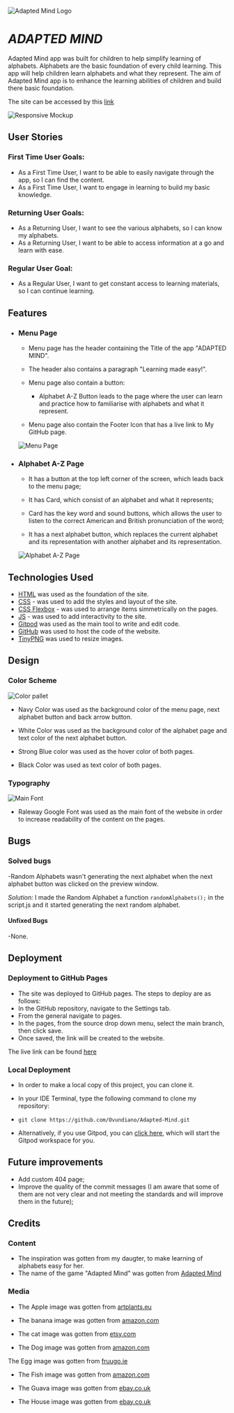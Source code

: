 ![Adapted Mind Logo](documentation/adapted-mind-logo.png)

# *ADAPTED MIND*

Adapted Mind app was built for children to help simplify learning of alphabets. Alphabets are the basic foundation of every child learning. This app will help children learn alphabets and what they represent. The aim of Adapted Mind app is to enhance the learning abilities of children and build there basic foundation.

The site can be accessed by this [link](https://ovundiano.github.io/Adapted-Mind/)

![Responsive Mockup](documentation/responsive_mockup.png)

## User Stories

### First Time User Goals:

* As a First Time User, I want to be able to easily navigate through the app, so I can find the content.
* As a First Time User, I want to engage in learning to build my basic knowledge.

### Returning User Goals:

* As a Returning User, I want to see the various alphabets, so I can know my alphabets.
* As a Returning User, I want to be able to access information at a go and learn with ease.

### Regular User Goal:
* As a Regular User, I want to get constant access to learning materials, so I can continue learning.

## Features

+ ### Menu Page

    - Menu page has the header containing the Title of the app "ADAPTED MIND".

    - The header also contains a paragraph "Learning made easy!".

    - Menu page also contain a button:

        - Alphabet A-Z Button leads to the page where the user can learn and practice how to familiarise with alphabets and what it represent.
    
    - Menu page also contain the Footer Icon that has a live link to My GitHub page.

    ![Menu Page](documentation/menu-page-screenshot.png)

+ ### Alphabet A-Z Page

    - It has a button at the top left corner of the screen, which leads back to the menu page;

    - It has Card, which consist of an alphabet and what it represents;

    - Card has the key word and sound buttons, which allows the user to listen to the correct American and British pronunciation of the word;

    - It has a next alphabet button, which replaces the current alphabet and its representation with another alphabet and its representation. 

    ![Alphabet A-Z Page](documentation/alphabet-page-screenshot.png)

## Technologies Used

- [HTML](https://developer.chrome.org/en-US/docs/Web/HTML) was used as the foundation of the site.
- [CSS](https://developer.chrome.org/en-US/docs/Web/css) - was used to add the styles and layout of the site.
- [CSS Flexbox](https://developer.chrome.org/en-US/docs/Learn/CSS/CSS_layout/Flexbox) - was used to arrange items simmetrically on the pages.
- [JS](https://www.w3schools.com/js/) - was used to add interactivity to the site.
- [Gitpod](https://gitpod.io/workspaces/) was used as the main tool to write and edit code.
- [GitHub](https://github.com/) was used to host the code of the website.
- [TinyPNG](https://tinypng.com/) was used to resize images.



## Design

### Color Scheme

![Color pallet](documentation/color-pallette.png)

- Navy Color was used as the background color of the menu page, next alphabet button and back arrow button.

- White Color was used as the background color of the alphabet page and text color of the next alphabet button.

- Strong Blue color was used as the hover color of both pages.

- Black Color was used as text color of both pages.

### Typography

 ![Main Font](documentation/raleway-font-style.png)

 - Raleway Google Font was used as the main font of the website in order to increase readability of the content on the pages.

## Bugs 

### Solved bugs
 -Random Alphabets wasn't generating the next alphabet when the next alphabet button was clicked on the preview window.

 *Solution:* I made the  Random Alphabet a function ``randomAlphabets();`` in the script.js and it started generating the next random alphabet.

 #### Unfixed Bugs

 -None.

 ## Deployment

 ### Deployment to GitHub Pages

  - The site was deployed to GitHub pages. The steps to deploy are as follows: 
  - In the GitHub repository, navigate to the Settings tab.
  - From the general navigate to pages.
  - In the pages, from the source drop down menu, select the main branch, then click save.
  - Once saved, the link will be created to the website. 
    

  The live link can be found [here](https://ovundiano.github.io/Adapted-Mind/)

 ### Local Deployment

  - In order to make a local copy of this project, you can clone it.
  - In your IDE Terminal, type the following command to clone my repository:

   - `git clone https://github.com/Ovundiano/Adapted-Mind.git`

  - Alternatively, if you use Gitpod, you can [click here](https://gitpod.io/#https://https://github.com/ovundiano/adapted-mind.git), which will start the Gitpod workspace for you.

 ## Future improvements
 - Add custom 404 page;
 - Improve the quality of the commit messages (I am aware that some of them are not very clear and not meeting the standards and will improve them in the future);

## Credits  

### Content 

 - The inspiration was gotten from my daugter, to make learning of alphabets easy for her.
 - The name of the game "Adapted Mind" was gotten from [Adapted Mind](https://www.adaptedmind.com/) 

 ### Media

 - The Apple image was gotten from [artplants.eu](https://www.artplants.eu/artificial-apple-adalbero-green-3-1-8cm-o3-1-8cm.html)

 - The banana image was gotten from [amazon.com](https://www.amazon.co.uk/Best-Artificial-Fruit-Veg-Bananas/dp/B00I5L4PU2/ref=asc_df_B00I5L4PU2/?tag=googshopuk-21&linkCode=df0&hvadid=345485807433&hvpos=&hvnetw=g&hvrand=5658211242454132803&hvpone=&hvptwo=&hvqmt=&hvdev=c&hvdvcmdl=&hvlocint=&hvlocphy=20479&hvtargid=pla-788077859243&mcid=9a4b198a44553ecbbac14b01f5eb3ca2&th=1)

 - The cat image was gotten from [etsy.com](https://www.etsy.com/ie/listing/1525988050/4-lovely-photos-of-kittens-to-melt-your?gpla=1&gao=1&&utm_source=google&utm_medium=cpc&utm_campaign=shopping_ie_en_ie_-home_and_living-home_decor&utm_custom1=_k_CjwKCAjwgpCzBhBhEiwAOSQWQceuNyIy2QdSZFcaRKOeCf_e6v_m1GyYT0Fe0MvFV1JvJ8nMDB1D0BoCyJ8QAvD_BwE_k_&utm_content=go_13703308034_123455838199_530490401497_aud-2079782229334:pla-303663659969_c__1525988050enie_432418375&utm_custom2=13703308034&gad_source=1&gclid=CjwKCAjwgpCzBhBhEiwAOSQWQceuNyIy2QdSZFcaRKOeCf_e6v_m1GyYT0Fe0MvFV1JvJ8nMDB1D0BoCyJ8QAvD_BwE)
 
 - The Dog image was gotten from [amazon.com](https://www.amazon.co.uk/Reofrey-Diamond-Painting-Accessories-Embroidery/dp/B0C14BHF4H/ref=asc_df_B0C14BHF4H/?tag=googshopuk-21&linkCode=df0&hvadid=678566321209&hvpos=&hvnetw=g&hvrand=4744681330621965420&hvpone=&hvptwo=&hvqmt=&hvdev=c&hvdvcmdl=&hvlocint=&hvlocphy=20479&hvtargid=pla-2244622616307&psc=1&mcid=a565e1a6e5893df5abe2c8f78c8dee64&gad_source=1)
  
The Egg image was gotten from [fruugo.ie](https://www.fruugo.ie/1-simulation-easter-eggs-wooden-fake-eggs-23-inch-solid-eggs-fan0305/p-273442201-606507480?language=en&ac=croud&asc=pmax&gad_source=1&gclid=CjwKCAjwgpCzBhBhEiwAOSQWQZx_keUq4ms2QUPOmKY08Huj4q06YSVxGN7DFkILCM1nHdQo2pkFIxoCCz4QAvD_BwE)

- The Fish image was gotten from [amazon.com](https://www.amazon.co.uk/Simulation-Pillow%EF%BC%8CDecorate-Decorate-Oversized-Creative/dp/B0BLRYFD6H/ref=asc_df_B0BLRYFD6H/?tag=googshopuk-21&linkCode=df0&hvadid=649314500303&hvpos=&hvnetw=g&hvrand=2377051287241288729&hvpone=&hvptwo=&hvqmt=&hvdev=c&hvdvcmdl=&hvlocint=&hvlocphy=20479&hvtargid=pla-1989738914794&psc=1&mcid=39b8da9ce99a3d6ba00a39489b8b6ca8)

- The Guava image was gotten from [ebay.co.uk](https://www.ebay.co.uk/itm/233736990549)

- The House image was gotten from [ebay.co.uk](https://www.ebay.co.uk/itm/325460475785?chn=ps&_ul=GB&norover=1&mkevt=1&mkrid=710-169260-534375-3&mkcid=2&keyword=&crlp=670833748941_&MT_ID=&geo_id=&rlsatarget=pla-293946777986&adpos=&device=c&mktype=pla&loc=20479&poi=&abcId=&cmpgn=20488672762&sitelnk=&adgroupid=155578564071&network=g&matchtype=&gad_source=1&gclid=CjwKCAjwgpCzBhBhEiwAOSQWQQBwqB4UHSDeMq22r4RrWKNfVU5ZxUWOZ7ElhrVP8Kf1n-8L3kmh0RoCGYgQAvD_BwE)

